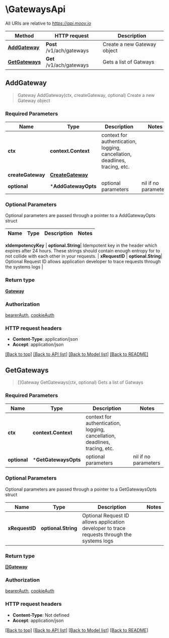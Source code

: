 # \GatewaysApi

All URIs are relative to *https://api.moov.io*

Method | HTTP request | Description
------------- | ------------- | -------------
[**AddGateway**](GatewaysApi.md#AddGateway) | **Post** /v1/ach/gateways | Create a new Gateway object
[**GetGateways**](GatewaysApi.md#GetGateways) | **Get** /v1/ach/gateways | Gets a list of Gatways



## AddGateway

> Gateway AddGateway(ctx, createGateway, optional)
Create a new Gateway object

### Required Parameters


Name | Type | Description  | Notes
------------- | ------------- | ------------- | -------------
**ctx** | **context.Context** | context for authentication, logging, cancellation, deadlines, tracing, etc.
**createGateway** | [**CreateGateway**](CreateGateway.md)|  | 
 **optional** | ***AddGatewayOpts** | optional parameters | nil if no parameters

### Optional Parameters

Optional parameters are passed through a pointer to a AddGatewayOpts struct


Name | Type | Description  | Notes
------------- | ------------- | ------------- | -------------

 **xIdempotencyKey** | **optional.String**| Idempotent key in the header which expires after 24 hours. These strings should contain enough entropy for to not collide with each other in your requests. | 
 **xRequestID** | **optional.String**| Optional Request ID allows application developer to trace requests through the systems logs | 

### Return type

[**Gateway**](Gateway.md)

### Authorization

[bearerAuth](../README.md#bearerAuth), [cookieAuth](../README.md#cookieAuth)

### HTTP request headers

- **Content-Type**: application/json
- **Accept**: application/json

[[Back to top]](#) [[Back to API list]](../README.md#documentation-for-api-endpoints)
[[Back to Model list]](../README.md#documentation-for-models)
[[Back to README]](../README.md)


## GetGateways

> []Gateway GetGateways(ctx, optional)
Gets a list of Gatways

### Required Parameters


Name | Type | Description  | Notes
------------- | ------------- | ------------- | -------------
**ctx** | **context.Context** | context for authentication, logging, cancellation, deadlines, tracing, etc.
 **optional** | ***GetGatewaysOpts** | optional parameters | nil if no parameters

### Optional Parameters

Optional parameters are passed through a pointer to a GetGatewaysOpts struct


Name | Type | Description  | Notes
------------- | ------------- | ------------- | -------------
 **xRequestID** | **optional.String**| Optional Request ID allows application developer to trace requests through the systems logs | 

### Return type

[**[]Gateway**](Gateway.md)

### Authorization

[bearerAuth](../README.md#bearerAuth), [cookieAuth](../README.md#cookieAuth)

### HTTP request headers

- **Content-Type**: Not defined
- **Accept**: application/json

[[Back to top]](#) [[Back to API list]](../README.md#documentation-for-api-endpoints)
[[Back to Model list]](../README.md#documentation-for-models)
[[Back to README]](../README.md)


